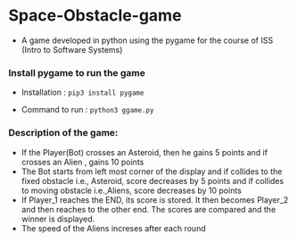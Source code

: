# Space-Obstacle-game
- A game developed in python using the pygame for the course of ISS (Intro to Software Systems)

### Install pygame to run the game

- Installation : `pip3 install pygame`

- Command to run : `python3 ggame.py`

### Description of the game:

- If the Player(Bot) crosses an Asteroid, then he gains 5 points and if crosses an Alien , gains 10 points 
- The Bot starts from left most corner of the display and if collides to the fixed obstacle i.e., Asteroid, score decreases by 5 points and if collides to moving obstacle i.e.,Aliens, score decreases by 10 points
- If Player_1 reaches the END, its score is stored. It then becomes Player_2 and then reaches to the other end. The scores are compared and the winner is displayed.
- The speed of the Aliens increses after each round
